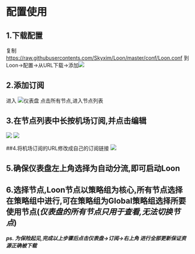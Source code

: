 # 配置使用
## 1.下载配置

复制
https://raw.githubusercontents.com/Skyxim/Loon/master/conf/Loon.conf
到Loon->配置->从URL下载->添加![](../imgs/conf_download.jpg)

## 2.添加订阅

进入
![仪表盘](../imgs/dashboard.jpg)
点击所有节点,进入节点列表

## 3.在节点列表中长按机场订阅,并点击编辑
![](../imgs/nodelist1.jpg)
![](../imgs/nodelist2.jpg)

##4.将机场订阅的URL修改成自己的订阅链接
![](../imgs/subscription.jpg)

## 5.确保仪表盘左上角选择为自动分流,即可启动Loon

## 6.选择节点,Loon节点以策略组为核心,所有节点选择在**策略组**中进行,可在策略组为**Global**策略组选择所要使用节点(***仪表盘的所有节点只用于查看,无法切换节点***)

***ps. 为保险起见,完成以上步骤后点击仪表盘->订阅->右上角 进行全部更新保证资源正确被下载***